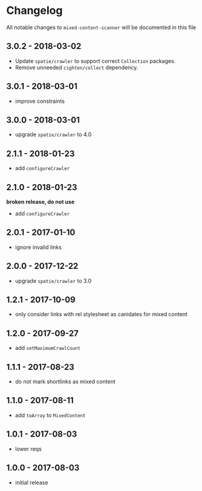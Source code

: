 # Changelog

All notable changes to `mixed-content-scanner` will be documented in this file

## 3.0.2 - 2018-03-02

- Update `spatie/crawler` to support correct `Collection` packages.
- Remove unneeded `cighten/collect` dependency.

## 3.0.1 - 2018-03-01

- improve constraints

## 3.0.0 - 2018-03-01

- upgrade `spatie/crawler` to 4.0

## 2.1.1 - 2018-01-23

- add `configureCrawler`

## 2.1.0 - 2018-01-23
**broken release, do not use**

- add `configureCrawler`

## 2.0.1 - 2017-01-10

- ignore invalid links

## 2.0.0 - 2017-12-22

- upgrade `spatie/crawler` to 3.0

## 1.2.1 - 2017-10-09

- only consider links with rel stylesheet as canidates for mixed content

## 1.2.0 - 2017-09-27

- add `setMaximumCrawlCount`

## 1.1.1 - 2017-08-23

- do not mark shortlinks as mixed content

## 1.1.0 - 2017-08-11

- add `toArray` to `MixedContent`

## 1.0.1 - 2017-08-03

- lower reqs

## 1.0.0 - 2017-08-03

- initial release
